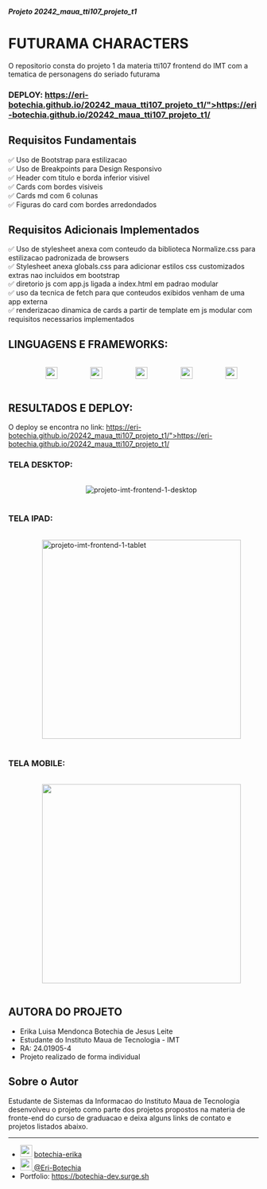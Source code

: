 

___Projeto 20242_maua_tti107_projeto_t1___
# FUTURAMA CHARACTERS

O repositorio consta do projeto 1 da materia tti107 frontend do IMT com a tematica de personagens do seriado futurama
### DEPLOY: <a href="https://eri-botechia.github.io/20242_maua_tti107_projeto_t1/">https://eri-botechia.github.io/20242_maua_tti107_projeto_t1/">https://eri-botechia.github.io/20242_maua_tti107_projeto_t1/</a>
## Requisitos Fundamentais
✅ Uso de Bootstrap para estilizacao  
✅  Uso de Breakpoints para Design Responsivo  
✅  Header com titulo e borda inferior visivel  
✅  Cards com bordes visiveis  
✅  Cards md com 6 colunas  
✅ Figuras do card com bordes arredondados

## Requisitos Adicionais Implementados
✅ Uso de stylesheet anexa com conteudo da biblioteca Normalize.css para estilizacao padronizada de browsers  
✅ Stylesheet anexa globals.css para adicionar estilos css customizados extras nao incluidos em bootstrap  
✅ diretorio js com app.js ligada a index.html em padrao modular      
✅ uso da tecnica de fetch para que conteudos exibidos venham de uma app externa   
✅ renderizacao dinamica de cards a partir de template em js modular com requisitos necessarios implementados


## LINGUAGENS E FRAMEWORKS:
<div style="        width: 90%;
        margin: 10px 5%;
        display: flex;
        flex-flow: row wrap;
        align-items: center;
        justify-content: space-around;
        padding: 1rem;
"> 
 <img src="https://cdn.jsdelivr.net/gh/devicons/devicon@latest/icons/html5/html5-original-wordmark.svg"  style="    width : 24px ; 
    height: 24px;
    display: inline-block;"/>
  <img src="https://cdn.jsdelivr.net/gh/devicons/devicon@latest/icons/css3/css3-original-wordmark.svg" style="    width : 24px ; 
    height: 24px;
    display: inline-block;"/> 
   <img src="https://cdn.jsdelivr.net/gh/devicons/devicon@latest/icons/javascript/javascript-original.svg"  style="    width : 24px ; 
    height: 24px;
    display: inline-block;"/>
   <img src="https://cdn.jsdelivr.net/gh/devicons/devicon@latest/icons/bootstrap/bootstrap-original.svg" style="    width : 24px ; 
    height: 24px;
    display: inline-block;"/>
   <img src="https://necolas.github.io/normalize.css/logo.svg" style="    width : 24px ; 
    height: 24px;
    display: inline-block;"/>
</div>

## RESULTADOS  E DEPLOY:
O deploy se encontra no link: <a href="https://eri-botechia.github.io/20242_maua_tti107_projeto_t1/">https://eri-botechia.github.io/20242_maua_tti107_projeto_t1/">https://eri-botechia.github.io/20242_maua_tti107_projeto_t1/</a>
### TELA DESKTOP:
<div  style="        width: 90%;
        margin: 10px 5%;
        display: flex;
        flex-flow: row wrap;
        align-items: center;
        justify-content: space-around;
        padding: 1rem;
">
<img src="https://i.ibb.co/VDpqWWM/projeto-imt-frontend-1-desktop.png" alt="projeto-imt-frontend-1-desktop" border="0">
</div>

### TELA IPAD:
<div  style="        width: 90%;
        margin: 10px 5%;
        display: flex;
        flex-flow: row wrap;
        align-items: center;
        justify-content: space-around;
        padding: 1rem;">
<img src="https://i.ibb.co/L0p4yxL/projeto-imt-frontend-1-tablet.png" alt="projeto-imt-frontend-1-tablet" border="0" height="400px">
</div>

### TELA MOBILE:

<div style="        width: 90%;
        margin: 10px 5%;
        display: flex;
        flex-flow: row wrap;
        align-items: center;
        justify-content: space-around;
        padding: 1rem;
">
<img src="https://i.ibb.co/8sYyTv8/projeto-imt-frontend-1-mobile.png"
        style="height: 400px;
">
</div>

## AUTORA DO PROJETO
- Erika Luisa Mendonca Botechia de Jesus Leite
- Estudante do Instituto Maua de Tecnologia - IMT
- RA: 24.01905-4
- Projeto realizado de forma individual
<div class="container-flex-row-center">
    <h2>Sobre o Autor</h2>
    <p> Estudante de Sistemas da Informacao do Instituto Maua de Tecnologia desenvolveu o projeto como parte dos projetos propostos na materia de fronte-end do curso de graduacao e deixa alguns links de contato e projetos listados abaixo.
    </p>
    <hr/>
</div>
 <ul class="social-list">
        <li> <img src="https://cdn.jsdelivr.net/gh/devicons/devicon@latest/icons/linkedin/linkedin-original.svg" style="    width : 24px ; 
    height: 24px;
    display: inline-block;"/> <a href="https://www.linkedin.com/in/botechia-erika" > botechia-erika
        </li>
                <li> <img src="https://cdn.jsdelivr.net/gh/devicons/devicon@latest/icons/github/github-original-wordmark.svg" style="    width : 24px ; 
    height: 24px;
    display: inline-block;"/>  <a href="https://www.linkedin.com/in/botechia-erika" >@Eri-Botechia
        </a></li>
                        <li>Portfolio:  <a href="https://botechia-dev.surge.sh" > https://botechia-dev.surge.sh
        </li>
    </ul>
